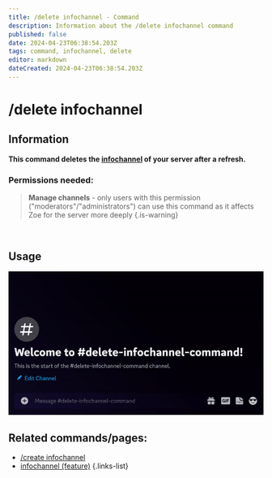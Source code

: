 ```yaml
---
title: /delete infochannel - Command
description: Information about the /delete infochannel command
published: false
date: 2024-04-23T06:38:54.203Z
tags: command, infochannel, delete
editor: markdown
dateCreated: 2024-04-23T06:38:54.203Z
---
```


# /delete infochannel
## Information
**This command deletes the [infochannel](/en/features/infoChannel) of your server after a refresh.**
<br>

### Permissions needed:
>**Manage channels** - only users with this permission ("moderators"/"administrators") can use this command as it affects Zoe for the server more deeply {.is-warning}

<br>

## Usage
![](/new_delete_infochannel.gif)
<br>
 
## Related commands/pages:
-   [/create infochannel](/en/commands/create/infoChannel/)
-   [infochannel (feature)](/en/features/infoChannel/)
{.links-list}